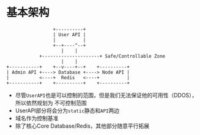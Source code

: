 # 基本架构
```
                 +----------+
                 | User API |
                 |          |
                 +--+----^--+
                    |    |
            +---------------------+ Safe/Controllable Zone
                    |    |
+-----------+    +--v----+--+    +----------+
| Admin API +----> Database +----> Node API |
|           <----+  Redis   <----+          |
+-----------+    +----------+    +----------+

```

- 尽管`UserAPI`也是可以控制的范围，但是我们无法保证他的可用性（DDOS），所以依然规划为 不可控制范围
- UserAPI部分将会分为`static`静态和`API`两边
- 域名作为控制基准
- 除了核心Core Database/Redis，其他部分随意平行拓展
